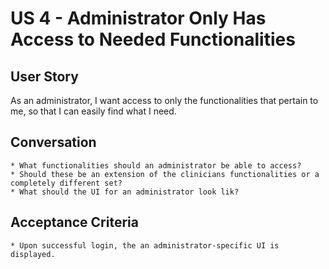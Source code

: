 US 4 - Administrator Only Has Access to Needed Functionalities
=======

User Story
---
As an administrator, I want access to only the functionalities that pertain to me, so that
I can easily find what I need.


Conversation
----
	* What functionalities should an administrator be able to access?
	* Should these be an extension of the clinicians functionalities or a completely different set?
	* What should the UI for an administrator look lik?

Acceptance Criteria
----
	* Upon successful login, the an administrator-specific UI is displayed.
